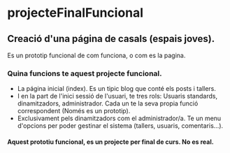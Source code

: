 # projecteFinalFuncional

## Creació d'una página de casals (espais joves). 

Es un prototip funcional de com funciona, o com es la pagina. 

### Quina funcions te aquest projecte funcional. 

  - La página inicial (index). Es un tipic blog que conté els posts i tallers. 
  - I en la part de l'inici sessió de l'usuari, te tres rols: Usuaris standards, dinamitzadors, administrador. Cada un te la seva propia funció correspondent (Només es un prototip).
  - Exclusivament pels dinamitzadors com el administrador/a. Te un menu d'opcions per poder gestinar el sistema (tallers, usuaris, comentaris...). 
  
  
#### Aquest prototiu funcional, es un projecte per final de curs. No es real.
  
  
